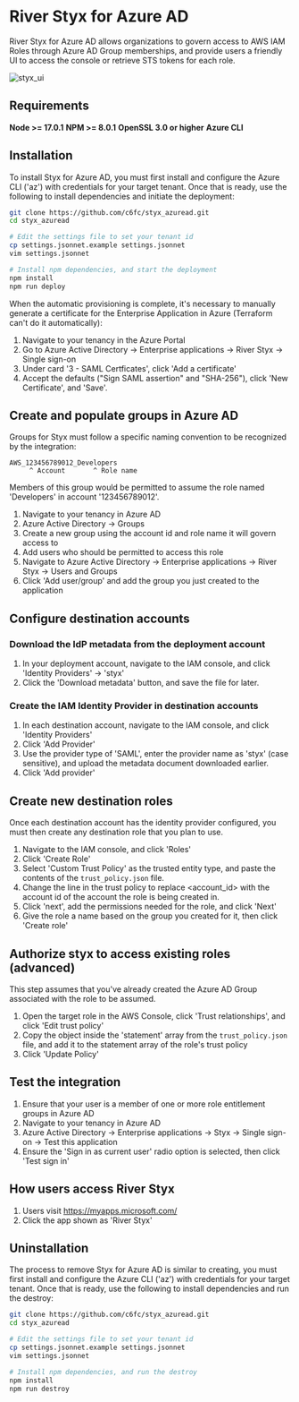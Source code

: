 # River Styx for Azure AD

River Styx for Azure AD allows organizations to govern access to AWS IAM Roles through Azure AD Group memberships, and provide users a friendly UI to access the console or retrieve STS tokens for each role.

![styx_ui](https://user-images.githubusercontent.com/143415/195136625-eb2fa20b-28ea-437a-8764-f2ad516f4bce.png)

## Requirements

**Node >= 17.0.1**
**NPM >= 8.0.1**
**OpenSSL 3.0 or higher**
**Azure CLI**

## Installation

To install Styx for Azure AD, you must first install and configure the Azure CLI ('az') with credentials for your target tenant. Once that is ready, use the following to install dependencies and initiate the deployment:
```bash
git clone https://github.com/c6fc/styx_azuread.git
cd styx_azuread

# Edit the settings file to set your tenant id
cp settings.jsonnet.example settings.jsonnet
vim settings.jsonnet

# Install npm dependencies, and start the deployment
npm install
npm run deploy
```

When the automatic provisioning is complete, it's necessary to manually generate a certificate for the Enterprise Application in Azure (Terraform can't do it automatically):

1. Navigate to your tenancy in the Azure Portal
2. Go to Azure Active Directory -> Enterprise applications -> River Styx -> Single sign-on
3. Under card '3 - SAML Certficates', click 'Add a certificate'
4. Accept the defaults ("Sign SAML assertion" and "SHA-256"), click 'New Certificate', and 'Save'.

## Create and populate groups in Azure AD

Groups for Styx must follow a specific naming convention to be recognized by the integration:

```
AWS_123456789012_Developers
     ^ Account       ^ Role name
```

Members of this group would be permitted to assume the role named 'Developers' in account '123456789012'.

1. Navigate to your tenancy in Azure AD
2. Azure Active Directory -> Groups
3. Create a new group using the account id and role name it will govern access to
4. Add users who should be permitted to access this role
5. Navigate to Azure Active Directory -> Enterprise applications -> River Styx -> Users and Groups
6. Click 'Add user/group' and add the group you just created to the application

## Configure destination accounts

### Download the IdP metadata from the deployment account

1. In your deployment account, navigate to the IAM console, and click 'Identity Providers' -> 'styx'
2. Click the 'Download metadata' button, and save the file for later.

### Create the IAM Identity Provider in destination accounts

1. In each destination account, navigate to the IAM console, and click 'Identity Providers'
2. Click 'Add Provider'
3. Use the provider type of 'SAML', enter the provider name as 'styx' (case sensitive), and upload the metadata document downloaded earlier.
4. Click 'Add provider'

## Create new destination roles

Once each destination account has the identity provider configured, you must then create any destination role that you plan to use.

1. Navigate to the IAM console, and click 'Roles'
2. Click 'Create Role'
3. Select 'Custom Trust Policy' as the trusted entity type, and paste the contents of the `trust_policy.json` file.
4. Change the line in the trust policy to replace <account_id> with the account id of the account the role is being created in.
5. Click 'next', add the permissions needed for the role, and click 'Next'
6. Give the role a name based on the group you created for it, then click 'Create role'

## Authorize styx to access existing roles (advanced)

This step assumes that you've already created the Azure AD Group associated with the role to be assumed.

1. Open the target role in the AWS Console, click 'Trust relationships', and click 'Edit trust policy'
2. Copy the object inside the 'statement' array from the `trust_policy.json` file, and add it to the statement array of the role's trust policy
3. Click 'Update Policy'

## Test the integration

1. Ensure that your user is a member of one or more role entitlement groups in Azure AD
2. Navigate to your tenancy in Azure AD
3. Azure Active Directory -> Enterprise applications -> Styx -> Single sign-on -> Test this application
4. Ensure the 'Sign in as current user' radio option is selected, then click 'Test sign in'

## How users access River Styx

1. Users visit https://myapps.microsoft.com/
2. Click the app shown as 'River Styx'

## Uninstallation

The process to remove Styx for Azure AD is similar to creating, you must first install and configure the Azure CLI ('az') with credentials for your target tenant. Once that is ready, use the following to install dependencies and run the destroy:
```bash
git clone https://github.com/c6fc/styx_azuread.git
cd styx_azuread

# Edit the settings file to set your tenant id
cp settings.jsonnet.example settings.jsonnet
vim settings.jsonnet

# Install npm dependencies, and run the destroy
npm install
npm run destroy
```